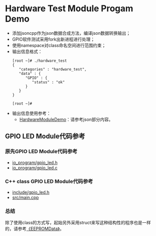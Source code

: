 # Hardware Test Module Progam Demo

* 添加jsoncpp作为json数据合成方法，编译json数据转换输出；
* GPIO软件测试采用fork出新进程进行处理；
* 使用namespace对class命名空间进行范围约束；
* 输出信息格式：
    ```
    [root ~]# ./hardware_test
    {
       "categories" : "hardware_test",
       "data" : {
          "GPIO" : {
             "status" : "ok"
          }
       }
    }
    
    [root ~]#
    ```
* 输出信息使用参考：
  * [HardwareModuleDemo](https://github.com/ZengjfOS/HardwareModuleDemo)：请参考json部分内容。

## GPIO LED Module代码参考

### 原先GPIO LED Module代码参考

* [io_program/gpio_led.h](io_program/gpio_led.h)
* [io_program/gpio_led.c](io_program/gpio_led.c)

### C++ class GPIO LED Module代码参考

* [include/gpio_led.h](include/gpio_led.h)
* [src/main.cpp](src/main.cpp)

### 总结

除了使用class的方式写，起始另外采用struct来写这种结构性的程序也是一样的，请参考[《EEPROMData》](https://github.com/ZengjfOS/EEPROMData)。
